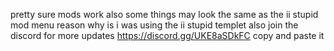 pretty sure mods work 
also some things may look the same as the ii stupid mod menu  reason why is i was using the ii stupid templet 
also join the discord for more updates https://discord.gg/UKE8aSDkFC
copy and paste it 
